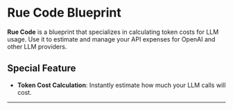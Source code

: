 # Rue Code Blueprint

**Rue Code** is a blueprint that specializes in calculating token costs for LLM usage. Use it to estimate and manage your API expenses for OpenAI and other LLM providers.

## Special Feature
- **Token Cost Calculation**: Instantly estimate how much your LLM calls will cost.

---
